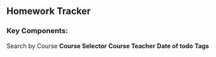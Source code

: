 ## Homework Tracker

### Key Components:

Search by Course
**Course Selector**
**Course Teacher**
**Date of todo**
**Tags**

